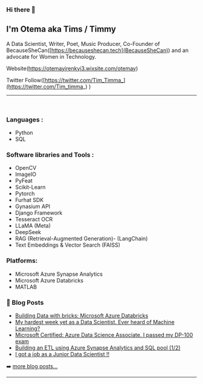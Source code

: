 ### Hi there 👋

<!--
**OtemaY/OtemaY** is a ✨ _special_ ✨ repository because its `README.md` (this file) appears on your GitHub profile.
- 🔭 I’m currently working on ...

- 👯 I’m looking to collaborate on ...
- 🤔 I’m looking for help with ...
- 💬 Ask me about ...
- 📫 How to reach me: ...
- 😄 Pronouns: ...
- ⚡ Fun fact: ...

-->

## I'm Otema aka Tims / Timmy

A Data Scientist, Writer, Poet, Music Producer, Co-Founder of BecauseSheCan([https://becauseshecan.tech](BecauseSheCan)) and an advocate for Women in Technology. 

Website(https://otemayirenkyi3.wixsite.com/otemay)

Twitter Follow([https://twitter.com/Tim_Timma_](https://twitter.com/Tim_timma_) )


---


<br />

### Languages :

- Python
- SQL

### Software libraries and Tools :
- OpenCV
- ImageIO
- PyFeat
- Scikit-Learn
- Pytorch
- Furhat SDK
- Gynasium API
- Django Framework
- Tesseract OCR
- LLaMA (Meta)
- DeepSeek
- RAG (Retrieval-Augmented Generation)- (LangChain)
- Text Embeddings & Vector Search (FAISS)
  

### Platforms: 
- Microsoft Azure Synapse Analytics
- Microsoft Azure Databricks
- MATLAB

### 📕 Blog Posts

<!-- BLOG-POST-LIST:START -->
- [Building Data with bricks: Microsoft Azure Databricks](https://asantechild.medium.com/building-data-with-bricks-microsoft-azure-databricks-e4ed685b63c8)
- [My hardest week yet as a Data Scientist. Ever heard of Machine Learning?](https://asantechild.medium.com/my-hardest-week-yet-as-a-data-scientist-ever-heard-of-machine-learning-b55b473bd18d)
- [Microsoft Certified: Azure Data Science Associate. I passed my DP-100 exam](https://asantechild.medium.com/microsoft-certified-azure-data-science-associate-i-passed-my-dp-100-exam-f53fe289a348)
- [Building an ETL using Azure Synapse Analytics and SQL pool (1/2)](https://asantechild.medium.com/building-an-etl-using-azure-synapse-analytics-and-sql-pool-1-2-63da6fcf07d4)
- [I got a job as a Junior Data Scientist !!](https://asantechild.medium.com/i-got-a-job-as-a-junior-data-scientist-111a1ece5dbf)
<!-- BLOG-POST-LIST:END -->

➡️ [more blog posts...](https://asantechild.medium.com)

---
